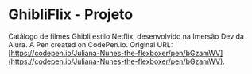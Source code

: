 # GhibliFlix - Projeto

Catálogo de filmes Ghibli estilo Netflix, desenvolvido na Imersão Dev da Alura. A Pen created on CodePen.io. Original URL: [https://codepen.io/Juliana-Nunes-the-flexboxer/pen/bGzamWV](https://codepen.io/Juliana-Nunes-the-flexboxer/pen/bGzamWV).

